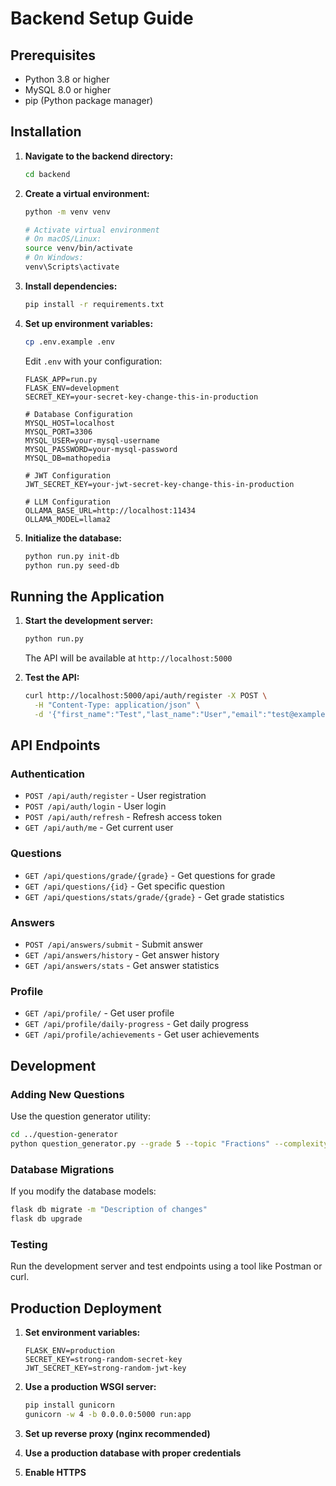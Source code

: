# Backend Setup Guide

## Prerequisites

- Python 3.8 or higher
- MySQL 8.0 or higher
- pip (Python package manager)

## Installation

1. **Navigate to the backend directory:**
   ```bash
   cd backend
   ```

2. **Create a virtual environment:**
   ```bash
   python -m venv venv
   
   # Activate virtual environment
   # On macOS/Linux:
   source venv/bin/activate
   # On Windows:
   venv\Scripts\activate
   ```

3. **Install dependencies:**
   ```bash
   pip install -r requirements.txt
   ```

4. **Set up environment variables:**
   ```bash
   cp .env.example .env
   ```
   
   Edit `.env` with your configuration:
   ```env
   FLASK_APP=run.py
   FLASK_ENV=development
   SECRET_KEY=your-secret-key-change-this-in-production
   
   # Database Configuration
   MYSQL_HOST=localhost
   MYSQL_PORT=3306
   MYSQL_USER=your-mysql-username
   MYSQL_PASSWORD=your-mysql-password
   MYSQL_DB=mathopedia
   
   # JWT Configuration
   JWT_SECRET_KEY=your-jwt-secret-key-change-this-in-production
   
   # LLM Configuration
   OLLAMA_BASE_URL=http://localhost:11434
   OLLAMA_MODEL=llama2
   ```

5. **Initialize the database:**
   ```bash
   python run.py init-db
   python run.py seed-db
   ```

## Running the Application

1. **Start the development server:**
   ```bash
   python run.py
   ```
   
   The API will be available at `http://localhost:5000`

2. **Test the API:**
   ```bash
   curl http://localhost:5000/api/auth/register -X POST \
     -H "Content-Type: application/json" \
     -d '{"first_name":"Test","last_name":"User","email":"test@example.com","password":"password123"}'
   ```

## API Endpoints

### Authentication
- `POST /api/auth/register` - User registration
- `POST /api/auth/login` - User login
- `POST /api/auth/refresh` - Refresh access token
- `GET /api/auth/me` - Get current user

### Questions
- `GET /api/questions/grade/{grade}` - Get questions for grade
- `GET /api/questions/{id}` - Get specific question
- `GET /api/questions/stats/grade/{grade}` - Get grade statistics

### Answers
- `POST /api/answers/submit` - Submit answer
- `GET /api/answers/history` - Get answer history
- `GET /api/answers/stats` - Get answer statistics

### Profile
- `GET /api/profile/` - Get user profile
- `GET /api/profile/daily-progress` - Get daily progress
- `GET /api/profile/achievements` - Get user achievements

## Development

### Adding New Questions
Use the question generator utility:
```bash
cd ../question-generator
python question_generator.py --grade 5 --topic "Fractions" --complexity "medium" --count 10 --save
```

### Database Migrations
If you modify the database models:
```bash
flask db migrate -m "Description of changes"
flask db upgrade
```

### Testing
Run the development server and test endpoints using a tool like Postman or curl.

## Production Deployment

1. **Set environment variables:**
   ```env
   FLASK_ENV=production
   SECRET_KEY=strong-random-secret-key
   JWT_SECRET_KEY=strong-random-jwt-key
   ```

2. **Use a production WSGI server:**
   ```bash
   pip install gunicorn
   gunicorn -w 4 -b 0.0.0.0:5000 run:app
   ```

3. **Set up reverse proxy (nginx recommended)**
4. **Use a production database with proper credentials**
5. **Enable HTTPS**
